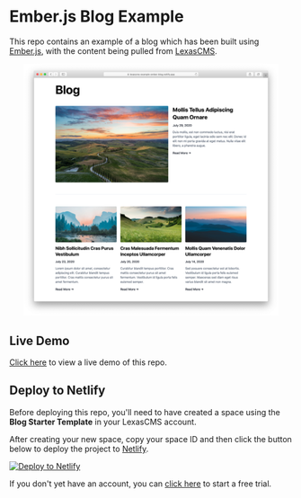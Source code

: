 # Ember.js Blog Example

This repo contains an example of a blog which has been built using [Ember.js](https://emberjs.com/), with the content being pulled from [LexasCMS](https://www.lexascms.com/).

<p align="center">
  <img src="preview.png" alt="Ember.js Blog Example Preview" style="max-width:90%;" />
</p>

## Live Demo

[Click here](https://lexascms-example-ember-blog.netlify.app/) to view a live demo of this repo.

## Deploy to Netlify

Before deploying this repo, you'll need to have created a space using the **Blog Starter Template** in your LexasCMS account.

After creating your new space, copy your space ID and then click the button below to deploy the project to [Netlify](https://www.netlify.com/).

[<img src="https://www.netlify.com/img/deploy/button.svg" alt="Deploy to Netlify" />](https://app.netlify.com/start/deploy?repository=https://github.com/LexasCMS/example-ember-blog)

If you don't yet have an account, you can [click here](https://app.lexascms.com/signup) to start a free trial.